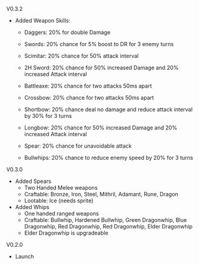 V0.3.2
- Added Weapon Skills:
  - Daggers: 20% for double Damage
  - Swords: 20% chance for 5% boost to DR for 3 enemy turns
  - Scimitar: 20% chance for 50% attack interval
  - 2H Sword: 20% chance for 50% increased Damage and 20% increased Attack interval
  - Battleaxe: 20% chance for two attacks 50ms apart
  - Crossbow: 20% chance for two attacks 50ms apart
  - Shortbow: 20% chance deal no damage and reduce attack interval by 30% for 3 turns
  - Longbow: 20% chance for 50% increased Damage and 20% increased Attack interval

  - Spear: 20% chance for unavoidable attack
  - Bullwhips: 20% chance to reduce enemy speed by 20% for 3 turns

V0.3.0
- Added Spears
  - Two Handed Melee weapons
  - Craftable: Bronze, Iron, Steel, Mithril, Adamant, Rune, Dragon
  - Lootable: Ice (needs sprite)
- Added Whips
  - One handed ranged weapons
  - Craftable: Bullwhip, Hardened Bullwhip, Green Dragonwhip, Blue Dragonwhip, Red Dragonwhip, Red Dragonwhip, Elder Dragonwhip
  - Elder Dragonwhip is upgradeable


V0.2.0
- Launch